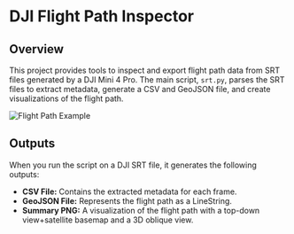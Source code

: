 # DJI Flight Path Inspector

## Overview

This project provides tools to inspect and export flight path data from SRT files generated by a DJI Mini 4 Pro. The main script, `srt.py`, parses the SRT files to extract metadata, generate a CSV and GeoJSON file, and create visualizations of the flight path.

![Flight Path Example](https://github.com/jonm3D/DJI_SRT_Tool/tree/main/example/DJI_20240614201546_0037_D/DJI_20240614201546_0037_D_flight_summary.gif)


## Outputs
When you run the script on a DJI SRT file, it generates the following outputs:

- **CSV File:** Contains the extracted metadata for each frame.
- **GeoJSON File:** Represents the flight path as a LineString.
- **Summary PNG:** A visualization of the flight path with a top-down view+satellite basemap and a 3D oblique view.

